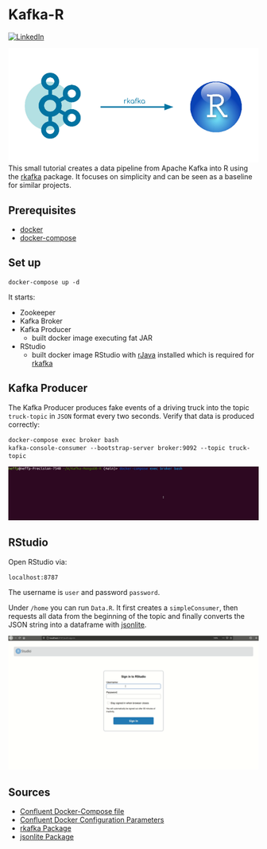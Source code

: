 # Kafka-R

[![LinkedIn][linkedin-shield]][linkedin-url]

![](overview.png)
This small tutorial creates a data pipeline from Apache Kafka into R using the [rkafka](https://cran.rstudio.com/web/packages/rkafka/rkafka.pdf) package.
It focuses on simplicity and can be seen as a baseline for similar projects.


[linkedin-shield]: https://img.shields.io/badge/-LinkedIn-black.svg?style=flat-square&logo=linkedin&colorB=555
[linkedin-url]: https://www.linkedin.com/in/patrick-neff-7bb3b21a4/

## Prerequisites

* [docker](https://docs.docker.com/get-docker/)
* [docker-compose](https://docs.docker.com/compose/install/)

## Set up

```
docker-compose up -d
```
It starts:
* Zookeeper
* Kafka Broker
* Kafka Producer
  * built docker image executing fat JAR
* RStudio
    * built docker image RStudio with [rJava](https://cran.r-project.org/web/packages/rJava/rJava.pdf) installed which is required for [rkafka](https://cran.rstudio.com/web/packages/rkafka/rkafka.pdf)

## Kafka Producer

The Kafka Producer produces fake events of a driving truck into the topic `truck-topic` in `JSON` format every two seconds.
Verify that data is produced correctly:
```
docker-compose exec broker bash
kafka-console-consumer --bootstrap-server broker:9092 --topic truck-topic
```
![](KafkaProducer.gif)

## RStudio
Open RStudio via:
```
localhost:8787
```
The username is `user` and password `password`.

Under `/home` you can run `Data.R`. It first creates a `simpleConsumer`, then requests all data from the beginning of the topic
and finally converts the JSON string into a dataframe with [jsonlite](https://cran.r-project.org/web/packages/jsonlite/jsonlite.pdf). 

![](RStudio.gif)

## Sources

* [Confluent Docker-Compose file](https://github.com/confluentinc/cp-all-in-one/blob/6.1.1-post/cp-all-in-one/docker-compose.yml)
* [Confluent Docker Configuration Parameters](https://docs.confluent.io/platform/current/installation/docker/config-reference.html)
* [rkafka Package](https://cran.rstudio.com/web/packages/rkafka/rkafka.pdf)
* [jsonlite Package](https://cran.r-project.org/web/packages/jsonlite/jsonlite.pdf)